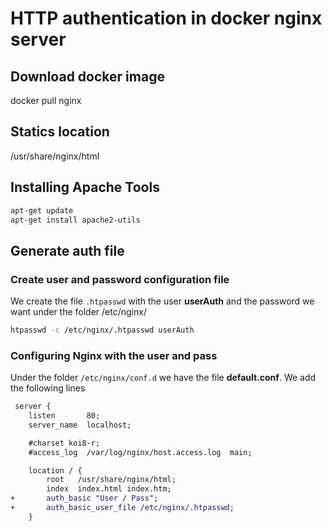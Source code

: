 # HTTP authentication in docker nginx server

## Download docker image
docker pull nginx          

## Statics location
/usr/share/nginx/html

## Installing Apache Tools
```bash 
apt-get update
apt-get install apache2-utils
```

## Generate auth file
### Create user and password configuration file
We create the file `.htpasswd` with the user **userAuth** and the password we want under the folder /etc/nginx/
```bash
htpasswd -c /etc/nginx/.htpasswd userAuth
```

### Configuring Nginx with the user and pass
Under the folder `/etc/nginx/conf.d` we have the file **default.conf**. We add the following lines

```diff
 server {
    listen       80;
    server_name  localhost;

    #charset koi8-r;
    #access_log  /var/log/nginx/host.access.log  main;

    location / {
        root   /usr/share/nginx/html;
        index  index.html index.htm;
+       auth_basic "User / Pass";
+       auth_basic_user_file /etc/nginx/.htpasswd;
    }
```

